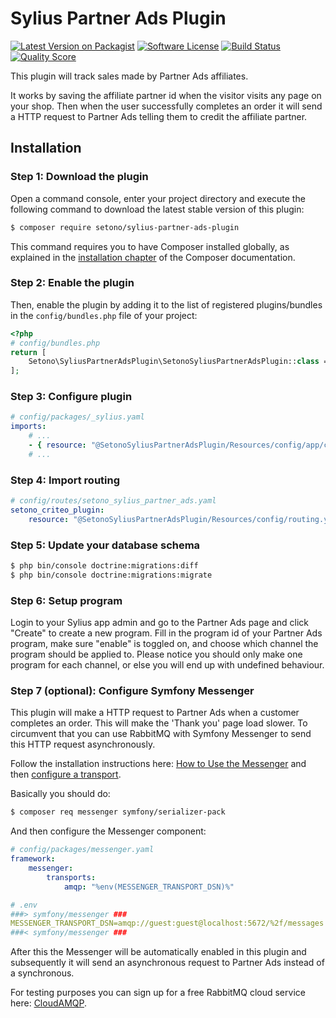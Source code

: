 # Sylius Partner Ads Plugin

[![Latest Version on Packagist][ico-version]][link-packagist]
[![Software License][ico-license]](LICENSE)
[![Build Status][ico-travis]][link-travis]
[![Quality Score][ico-code-quality]][link-code-quality]

This plugin will track sales made by Partner Ads affiliates.

It works by saving the affiliate partner id when the visitor visits any page on your shop. Then when the user successfully completes an order it will send a HTTP request to Partner Ads telling them to credit the affiliate partner.

## Installation

### Step 1: Download the plugin

Open a command console, enter your project directory and execute the following command to download the latest stable version of this plugin:

```bash
$ composer require setono/sylius-partner-ads-plugin
```

This command requires you to have Composer installed globally, as explained in the [installation chapter](https://getcomposer.org/doc/00-intro.md) of the Composer documentation.

### Step 2: Enable the plugin

Then, enable the plugin by adding it to the list of registered plugins/bundles
in the `config/bundles.php` file of your project:

```php
<?php
# config/bundles.php
return [
    Setono\SyliusPartnerAdsPlugin\SetonoSyliusPartnerAdsPlugin::class => ['all' => true],
];
```

### Step 3: Configure plugin

```yaml
# config/packages/_sylius.yaml
imports:
    # ...
    - { resource: "@SetonoSyliusPartnerAdsPlugin/Resources/config/app/config.yaml" }
    # ...
```

### Step 4: Import routing

```yaml
# config/routes/setono_sylius_partner_ads.yaml
setono_criteo_plugin:
    resource: "@SetonoSyliusPartnerAdsPlugin/Resources/config/routing.yaml"
```

### Step 5: Update your database schema

```bash
$ php bin/console doctrine:migrations:diff
$ php bin/console doctrine:migrations:migrate
```

### Step 6: Setup program

Login to your Sylius app admin and go to the Partner Ads page and click "Create" to create a new program. Fill in the program id of your Partner Ads program, make sure "enable" is toggled on, and choose which channel the program should be applied to. Please notice you should only make one program for each channel, or else you will end up with undefined behaviour.

### Step 7 (optional): Configure Symfony Messenger
This plugin will make a HTTP request to Partner Ads when a customer completes an order. This will make the 'Thank you' page load slower. To circumvent that you can use RabbitMQ with Symfony Messenger to send this HTTP request asynchronously.

Follow the installation instructions here: [How to Use the Messenger](https://symfony.com/doc/current/messenger.html) and then [configure a transport](https://symfony.com/doc/current/messenger.html#transports).

Basically you should do:
```bash
$ composer req messenger symfony/serializer-pack
```

And then configure the Messenger component:
```yaml
# config/packages/messenger.yaml
framework:
    messenger:
        transports:
            amqp: "%env(MESSENGER_TRANSPORT_DSN)%"
```

```yaml
# .env
###> symfony/messenger ###
MESSENGER_TRANSPORT_DSN=amqp://guest:guest@localhost:5672/%2f/messages
###< symfony/messenger ###
```

After this the Messenger will be automatically enabled in this plugin and subsequently it will send an asynchronous request to Partner Ads instead of a synchronous.

For testing purposes you can sign up for a free RabbitMQ cloud service here: [CloudAMQP](https://www.cloudamqp.com/plans.html).

[ico-version]: https://img.shields.io/packagist/v/setono/sylius-partner-ads-plugin.svg?style=flat-square
[ico-license]: https://img.shields.io/badge/license-MIT-brightgreen.svg?style=flat-square
[ico-travis]: https://travis-ci.com/Setono/SyliusPartnerAdsPlugin.svg?branch=master
[ico-code-quality]: https://img.shields.io/scrutinizer/g/Setono/SyliusPartnerAdsPlugin.svg?style=flat-square

[link-packagist]: https://packagist.org/packages/setono/sylius-partner-ads-plugin
[link-travis]: https://travis-ci.com/Setono/SyliusPartnerAdsPlugin
[link-code-quality]: https://scrutinizer-ci.com/g/Setono/SyliusPartnerAdsPlugin
